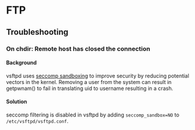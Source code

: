 # FTP

## Troubleshooting

### On chdir: Remote host has closed the connection

#### Background

vsftpd uses [seccomp sandboxing](https://lwn.net/Articles/656307/) to improve security by reducing potential vectors in the kernel. Removing a user from the system can result in getpwnam() to fail in translating uid to username resulting in a crash.

#### Solution

seccomp filtering is disabled in vsftpd by adding `seccomp_sandbox=NO` to `/etc/vsftpd/vsftpd.conf`.

